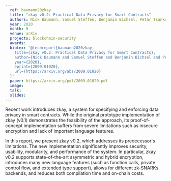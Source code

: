 ```yaml
---
  ref: baumann20zkay
  title: "zkay v0.2: Practical Data Privacy for Smart Contracts"
  authors: Nick Baumann, Samuel Steffen, Benjamin Bichsel, Petar Tsankov, Martin Vechev
  year: 2020
  month: 9
  venue: arXiv
  projects: blockchain-security
  awards:
  bibtex: '@techreport{baumann2020zkay,
    title={zkay v0.2: Practical Data Privacy for Smart Contracts},
    author={Nick Baumann and Samuel Steffen and Benjamin Bichsel and Petar Tsankov and Martin Vechev},
    year={2020},
    eprint={2009.01020},
    url={https://arxiv.org/abs/2009.01020}
  }'
  paper: https://arxiv.org/pdf/2009.01020.pdf
  image: 
  talk:
  slides:
---
```


Recent work introduces zkay, a system for specifying and enforcing data privacy in smart contracts. While the original prototype implementation of zkay (v0.1) demonstrates the feasibility of the approach, its proof-of-concept implementation suffers from severe limitations such as insecure encryption and lack of important language features.

In this report, we present zkay v0.2, which addresses its predecessor's limitations. The new implementation significantly improves security, usability, modularity, and performance of the system. In particular, zkay v0.2 supports state-of-the-art asymmetric and hybrid encryption, introduces many new language features (such as function calls, private control flow, and extended type support), allows for different zk-SNARKs backends, and reduces both compilation time and on-chain costs.
